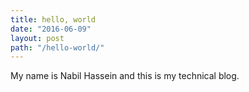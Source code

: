 ```yaml
---
title: hello, world
date: "2016-06-09"
layout: post
path: "/hello-world/"
---
```


My name is Nabil Hassein and this is my technical blog.
